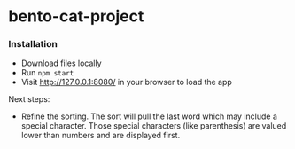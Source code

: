 # bento-cat-project

### Installation
  - Download files locally
  - Run `npm start`
  - Visit http://127.0.0.1:8080/ in your browser to load the app

Next steps:
- Refine the sorting. The sort will pull the last word which may include a special character. Those special characters (like parenthesis) are valued lower than numbers and are displayed first.
